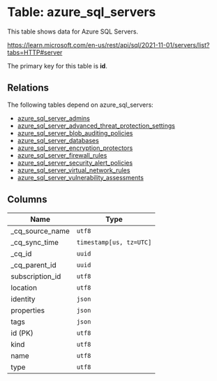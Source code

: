 # Table: azure_sql_servers

This table shows data for Azure SQL Servers.

https://learn.microsoft.com/en-us/rest/api/sql/2021-11-01/servers/list?tabs=HTTP#server

The primary key for this table is **id**.

## Relations

The following tables depend on azure_sql_servers:
  - [azure_sql_server_admins](azure_sql_server_admins)
  - [azure_sql_server_advanced_threat_protection_settings](azure_sql_server_advanced_threat_protection_settings)
  - [azure_sql_server_blob_auditing_policies](azure_sql_server_blob_auditing_policies)
  - [azure_sql_server_databases](azure_sql_server_databases)
  - [azure_sql_server_encryption_protectors](azure_sql_server_encryption_protectors)
  - [azure_sql_server_firewall_rules](azure_sql_server_firewall_rules)
  - [azure_sql_server_security_alert_policies](azure_sql_server_security_alert_policies)
  - [azure_sql_server_virtual_network_rules](azure_sql_server_virtual_network_rules)
  - [azure_sql_server_vulnerability_assessments](azure_sql_server_vulnerability_assessments)

## Columns

| Name          | Type          |
| ------------- | ------------- |
|_cq_source_name|`utf8`|
|_cq_sync_time|`timestamp[us, tz=UTC]`|
|_cq_id|`uuid`|
|_cq_parent_id|`uuid`|
|subscription_id|`utf8`|
|location|`utf8`|
|identity|`json`|
|properties|`json`|
|tags|`json`|
|id (PK)|`utf8`|
|kind|`utf8`|
|name|`utf8`|
|type|`utf8`|